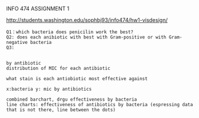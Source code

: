 INFO 474 ASSIGNMENT 1

http://students.washington.edu/sophbj93/info474/hw1-visdesign/


    Q1：which bacteria does penicilin work the best?
    Q2: does each anibiotic with best with Gram-positive or with Gram-negative bacteria
    Q3: 
    
    
    by antibiotic
    distribution of MIC for each antibiotic
    
    what stain is each antiobiotic most effective against
    
    x:bacteria y: mic by antibiotics
    
    combined barchart, drgu effectiveness by bacteria
    line charts: effectiveness of antibiotics by bacteria (espressing data that is not there, line between the dots)